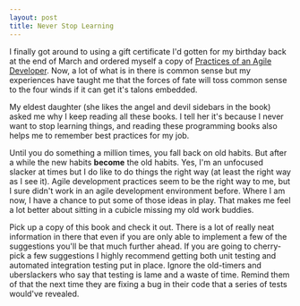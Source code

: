 ```yaml
--- 
layout: post
title: Never Stop Learning
---
```

I finally got around to using a gift certificate I'd gotten for my birthday back at the end of March and ordered myself a copy of <a href="http://pragmaticprogrammer.com/titles/pad/index.html">Practices of an Agile Developer</a>.  Now, a lot of what is in there is common sense but my experiences have taught me that the forces of fate will toss common sense to the four winds if it can get it's talons embedded.

My eldest daughter (she likes the angel and devil sidebars in the book) asked me why I keep reading all these books.  I tell her it's because I never want to stop learning things, and reading these programming books also helps me to remember best practices for my job.

Until you do something a million times, you fall back on old habits.  But after a while the new habits <strong>become</strong> the old habits.  Yes, I'm an unfocused slacker at times but I do like to do things the right way (at least the right way as I see it).  Agile development practices seem to be the right way to me, but I sure didn't work in an agile development environment before.  Where I am now, I have a chance to put some of those ideas in play.  That makes me feel a lot better about sitting in a cubicle missing my old work buddies.

Pick up a copy of this book and check it out.  There is a lot of really neat information in there that even if you are only able to implement a few of the suggestions you'll be that much further ahead.  If you are going to cherry-pick a few suggestions I highly recommend getting both unit testing and automated integration testing put in place.  Ignore the old-timers and uberslackers who say that testing is lame and a waste of time.  Remind them of that the next time they are fixing a bug in their code that a series of tests would've revealed.
